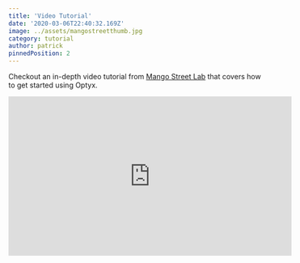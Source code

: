 ```yaml
---
title: 'Video Tutorial'
date: '2020-03-06T22:40:32.169Z'
image: ../assets/mangostreetthumb.jpg
category: tutorial
author: patrick
pinnedPosition: 2
---
```


Checkout an in-depth video tutorial from [Mango Street Lab](https://www.youtube.com/mangostreet) that covers how to get started using Optyx.

<iframe width="560" height="315" src="https://www.youtube.com/embed/ezI5bFWbB4c?start=70" frameborder="0" allow="accelerometer; autoplay; encrypted-media; gyroscope; picture-in-picture" allowfullscreen></iframe>
